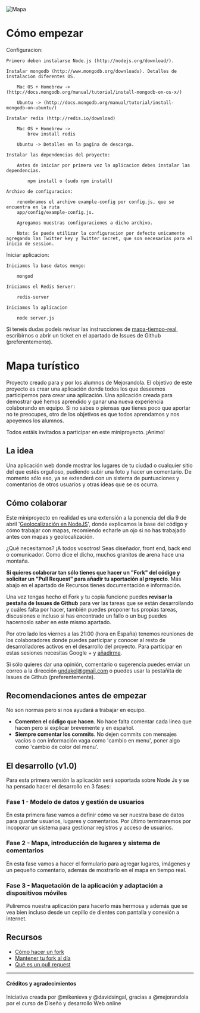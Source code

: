 ![Mapa](http://www.digitalsurgeons.com/wp-content/uploads/2010/12/geolocation.png)

# Cómo empezar

Configuracion:

    Primero deben instalarse Node.js (http://nodejs.org/download/).

    Instalar mongodb (http://www.mongodb.org/downloads). Detalles de instalacion diferentes OS.

        Mac OS + Homebrew -> (http://docs.mongodb.org/manual/tutorial/install-mongodb-on-os-x/)

        Ubuntu -> (http://docs.mongodb.org/manual/tutorial/install-mongodb-on-ubuntu/)

    Instalar redis (http://redis.io/download)

        Mac OS + Homebrew ->
            brew install redis

        Ubuntu -> Detalles en la pagina de descarga.

    Instalar las dependencias del proyecto:

        Antes de iniciar por primera vez la aplicacion debes instalar las dependencias.

            npm install o (sudo npm install)

    Archivo de configuracion:

        renombramos el archivo example-config por config.js, que se encuentra en la ruta
        app/config/example-config.js.

        Agregamos nuestras configuraciones a dicho archivo.

        Nota: Se puede utilizar la configuracion por defecto unicamente agregando las Twitter key y Twitter secret, que son necesarias para el inicio de session.

Iniciar aplicacion:

    Iniciamos la base datos mongo:

        mongod

    Iniciamos el Redis Server:

        redis-server

    Iniciamos la aplicacion

        node server.js
	
Si teneís dudas podeís revisar las instrucciones de [mapa-tiempo-real](https://github.com/davidsingal/mapa-tiempo-real), escribirnos o abrir un ticket en el apartado de Issues de Github (preferentemente).

# Mapa turístico

Proyecto creado para y por los alumnos de Mejorandola. El objetivo de este proyecto es crear una aplicación donde todos los que deseemos participemos para crear una aplicación. Una aplicación creada para demostrar qué hemos aprendido y ganar una nueva experiencia colaborando en equipo. Si no sabes o piensas que tienes poco que aportar no te preocupes, otro de los objetivos es que todos aprendamos y nos apoyemos los alumnos.

Todos estáis invitados a participar en este miniproyecto. ¡Animo!

## La idea

Una aplicación web donde mostrar los lugares de tu ciudad o cualquier sitio del que estés orgulloso, pudiendo subir una foto y hacer un comentario. De momento sólo eso, ya se extenderá con un sistema de puntuaciones y comentarios de otros usuarios y otras ideas que se os ocurra.

## Cómo colaborar

Este miniproyecto en realidad es una extensión a la ponencia del día 9 de abril '[Geolocalización en NodeJS](https://www.youtube.com/watch?v=b3nvLvKnLyw&feature=c4-feed-u)', donde explicamos la base del código y cómo trabajar con mapas, recomiendo echarle un ojo si no has trabajado antes con mapas y geolocalización.

¿Qué necesitamos? ¡A todos vosotros! Seas diseñador, front end, back end o comunicador. Como dice el dicho, muchos granitos de arena hace una montaña.

**Si quieres colaborar tan sólo tienes que hacer un "Fork" del código y solicitar un "Pull Request" para añadir tu aportación al proyecto**. Más abajo en el apartado de Recursos tienes documentación e información.

Una vez tengas hecho el Fork y tu copia funcione puedes **revisar la pestaña de Issues de Github** para ver las tareas que se están desarrollando y cuáles falta por hacer, también puedes proponer tus propias tareas, discusiones e incluso si has encontrado un fallo o un bug puedes hacernoslo saber en este mismo apartado.

Por otro lado los viernes a las 21:00 (hora en España) tenemos reuniones de los colaboradores donde puedes participar y conocer al resto de desarrolladores activos en el desarrollo del proyecto. Para participar en estas sesiones necesitas Google + y [añadirme](https://plus.google.com/u/0/111142569351915543389/posts).

Si sólo quieres dar una opinión, comentario o sugerencia puedes enviar un correo a la dirección [undakel@gmail.com](mailto:undakel@gmail.com) o puedes usar la pestañita de Issues de Github (preferentemente).

## Recomendaciones antes de empezar

No son normas pero si nos ayudará a trabajar en equipo.

* **Comenten el código que hacen**. No hace falta comentar cada linea que hacen pero si explicar brevemente y en español.
* **Siempre comentar los commits**. No dejen commits con mensajes vacíos o con información vaga como 'cambio en menu', poner algo como 'cambio de color del menu'.

## El desarrollo (v1.0)

Para esta primera versión la aplicación será soportada sobre Node Js y se ha pensado hacer el desarrollo en 3 fases:

### Fase 1 - Modelo de datos y gestión de usuarios

En esta primera fase vamos a definir cómo va ser nuestra base de datos para guardar usuarios, lugares y comentarios. Por último terminaremos por incoporar un sistema para gestionar registros y acceso de usuarios.


### Fase 2 - Mapa, introducción de lugares y sistema de comentarios

En esta fase vamos a hacer el formulario para agregar lugares, imágenes y un pequeño comentario, además de mostrarlo en el mapa en tiempo real.


### Fase 3 - Maquetación de la aplicación y adaptación a dispositivos móviles

Puliremos nuestra aplicación para hacerlo más hermosa y además que se vea bien incluso desde un cepillo de dientes con pantalla y conexión a internet.


## Recursos

* [Cómo hacer un fork](http://aprendegit.com/fork-de-repositorios-para-que-sirve/?goback=%2Egde_3956944_member_214176162)
* [Mantener tu fork al día](http://aprendegit.com/mantener-tu-fork-al-dia/)
* [Qué es un pull request](http://aprendegit.com/que-es-un-pull-request/)

---

#### Créditos y agradecimientos

Iniciativa creada por @mikenieva y @davidsingal, gracias a @mejorandola por el curso de Diseño y desarrollo Web online
